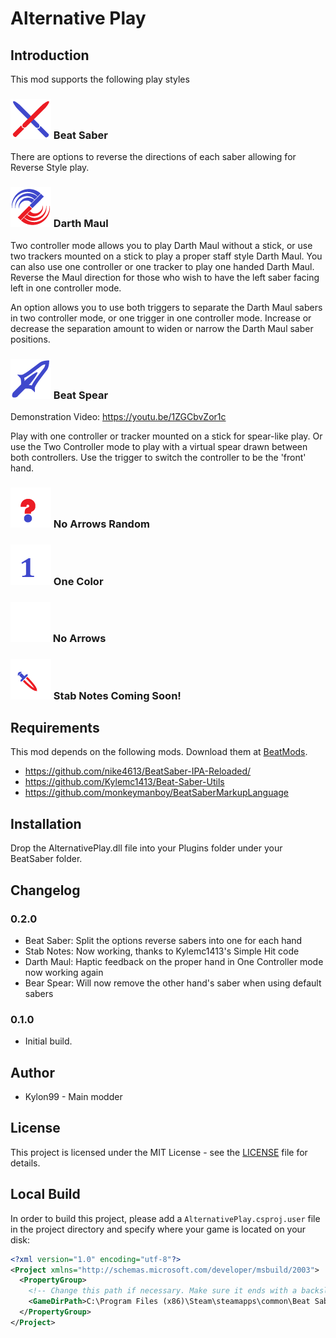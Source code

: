 #  Alternative Play

## Introduction
This mod supports the following play styles

### ![IMG](AlternativePlay/Resources/BeatSaberColored64.png) Beat Saber
There are options to reverse the directions of each saber allowing for Reverse Style play.

### ![IMG](AlternativePlay/Resources/DarthMaulColored64.png) Darth Maul
Two controller mode allows you to play Darth Maul without a stick, or use two trackers mounted on a stick to play a proper staff style Darth Maul. You can also use one controller or one tracker to play one handed Darth Maul.  Reverse the Maul direction for those who wish to have the left saber facing left in one controller mode.

An option allows you to use both triggers to separate the Darth Maul sabers in two controller mode, or one trigger in one controller mode.  Increase or decrease the separation amount to widen or narrow the Darth Maul saber positions.

### ![IMG](AlternativePlay/Resources/BeatSpearColored64.png) Beat Spear

Demonstration Video: https://youtu.be/1ZGCbvZor1c

Play with one controller or tracker mounted on a stick for spear-like play.  Or use the Two Controller mode to play with a virtual spear drawn between both controllers.  Use the trigger to switch the controller to be the 'front' hand.

### ![IMG](AlternativePlay/Resources/NoArrowsRandomColored64.png) No Arrows Random
### ![IMG](AlternativePlay/Resources/OneColorColored64.png) One Color
### ![IMG](AlternativePlay/Resources/NoArrows64.png) No Arrows
### ![IMG](AlternativePlay/Resources/StabNotesColored64.png) Stab Notes Coming Soon!


## Requirements
This mod depends on the following mods.  Download them at [BeatMods](https://beatmods.com).

* https://github.com/nike4613/BeatSaber-IPA-Reloaded/
* https://github.com/Kylemc1413/Beat-Saber-Utils
* https://github.com/monkeymanboy/BeatSaberMarkupLanguage

## Installation

Drop the AlternativePlay.dll file into your Plugins folder under your BeatSaber folder.

## Changelog
### 0.2.0
- Beat Saber: Split the options reverse sabers into one for each hand
- Stab Notes: Now working, thanks to Kylemc1413's Simple Hit code
- Darth Maul: Haptic feedback on the proper hand in One Controller mode now working again
- Bear Spear: Will now remove the other hand's saber when using default sabers

### 0.1.0
* Initial build. 

## Author
* Kylon99 - Main modder

## License
This project is licensed under the MIT License - see the [LICENSE](LICENSE) file for details.

## Local Build
In order to build this project, please add a `AlternativePlay.csproj.user` file in the project directory and specify where your game is located on your disk:

```xml
<?xml version="1.0" encoding="utf-8"?>
<Project xmlns="http://schemas.microsoft.com/developer/msbuild/2003">
  <PropertyGroup>
    <!-- Change this path if necessary. Make sure it ends with a backslash. -->
    <GameDirPath>C:\Program Files (x86)\Steam\steamapps\common\Beat Saber\</GameDirPath>
  </PropertyGroup>
</Project>
```

